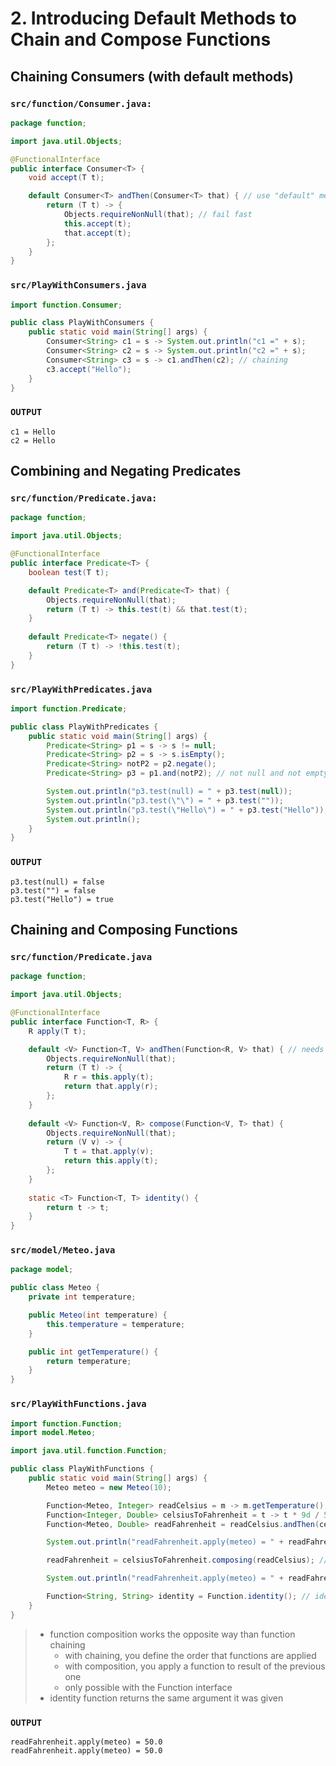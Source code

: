 # 2. Introducing Default Methods to Chain and Compose Functions

## Chaining Consumers (with default methods)

### **`src/function/Consumer.java:`**
```java
package function;

import java.util.Objects;

@FunctionalInterface
public interface Consumer<T> {
    void accept(T t);

    default Consumer<T> andThen(Consumer<T> that) { // use "default" method to chain lambdas
        return (T t) -> {
            Objects.requireNonNull(that); // fail fast
            this.accept(t);
            that.accept(t);
        };
    }
}
```

### **`src/PlayWithConsumers.java`**
```java
import function.Consumer;

public class PlayWithConsumers {
    public static void main(String[] args) {
        Consumer<String> c1 = s -> System.out.println("c1 =" + s);
        Consumer<String> c2 = s -> System.out.println("c2 =" + s);
        Consumer<String> c3 = s -> c1.andThen(c2); // chaining
        c3.accept("Hello");
    }
} 
```

### **`OUTPUT`**
```text
c1 = Hello
c2 = Hello
```

## Combining and Negating Predicates

### **`src/function/Predicate.java:`**
```java
package function;

import java.util.Objects;

@FunctionalInterface
public interface Predicate<T> {
    boolean test(T t);

    default Predicate<T> and(Predicate<T> that) {
        Objects.requireNonNull(that);
        return (T t) -> this.test(t) && that.test(t);
    }
    
    default Predicate<T> negate() {
        return (T t) -> !this.test(t);
    }
}
```

### **`src/PlayWithPredicates.java`**
```java
import function.Predicate;

public class PlayWithPredicates {
    public static void main(String[] args) {
        Predicate<String> p1 = s -> s != null;
        Predicate<String> p2 = s -> s.isEmpty();
        Predicate<String> notP2 = p2.negate();
        Predicate<String> p3 = p1.and(notP2); // not null and not empty

        System.out.println("p3.test(null) = " + p3.test(null));
        System.out.println("p3.test(\"\") = " + p3.test(""));
        System.out.println("p3.test(\"Hello\") = " + p3.test("Hello"));
        System.out.println();
    }
}
```

### **`OUTPUT`**
```text
p3.test(null) = false
p3.test("") = false
p3.test("Hello") = true
```

## Chaining and Composing Functions

### **`src/function/Predicate.java`**

```java
package function;

import java.util.Objects;

@FunctionalInterface
public interface Function<T, R> {
    R apply(T t);

    default <V> Function<T, V> andThen(Function<R, V> that) { // needs another type V
        Objects.requireNonNull(that);
        return (T t) -> {
            R r = this.apply(t);
            return that.apply(r);
        };
    }
    
    default <V> Function<V, R> compose(Function<V, T> that) {
        Objects.requireNonNull(that);
        return (V v) -> {
            T t = that.apply(v);
            return this.apply(t);
        };
    }
    
    static <T> Function<T, T> identity() {
        return t -> t;
    }
}
```

### **`src/model/Meteo.java`**
```java
package model;

public class Meteo {
    private int temperature;

    public Meteo(int temperature) {
        this.temperature = temperature;
    }

    public int getTemperature() {
        return temperature;
    }
}
```

### **`src/PlayWithFunctions.java`**

```java
import function.Function;
import model.Meteo;

import java.util.function.Function;

public class PlayWithFunctions {
    public static void main(String[] args) {
        Meteo meteo = new Meteo(10);

        Function<Meteo, Integer> readCelsius = m -> m.getTemperature();
        Function<Integer, Double> celsiusToFahrenheit = t -> t * 9d / 5d + 32d;
        Function<Meteo, Double> readFahrenheit = readCelsius.andThen(celsiusToFahrenheit); // chaining

        System.out.println("readFahrenheit.apply(meteo) = " + readFahrenheit.apply(meteo));

        readFahrenheit = celsiusToFahrenheit.composing(readCelsius); // function composition

        System.out.println("readFahrenheit.apply(meteo) = " + readFahrenheit.apply(meteo));

        Function<String, String> identity = Function.identity(); // identity function (factory method)
    }
}
```

> - function composition works the opposite way than function chaining
>   - with chaining, you define the order that functions are applied
>   - with composition, you apply a function to result of the previous one
>   - only possible with the Function interface
> - identity function returns the same argument it was given

### **`OUTPUT`**
```text
readFahrenheit.apply(meteo) = 50.0
readFahrenheit.apply(meteo) = 50.0
```



